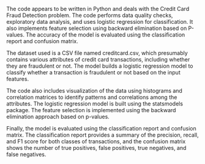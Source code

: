 The code appears to be written in Python and deals with the Credit Card Fraud Detection problem. The code performs data quality checks, exploratory data analysis, and uses logistic regression for classification. It also implements feature selection using backward elimination based on P-values. The accuracy of the model is evaluated using the classification report and confusion matrix.

The dataset used is a CSV file named creditcard.csv, which presumably contains various attributes of credit card transactions, including whether they are fraudulent or not. The model builds a logistic regression model to classify whether a transaction is fraudulent or not based on the input features.

The code also includes visualization of the data using histograms and correlation matrices to identify patterns and correlations among the attributes. The logistic regression model is built using the statsmodels package. The feature selection is implemented using the backward elimination approach based on p-values.

Finally, the model is evaluated using the classification report and confusion matrix. The classification report provides a summary of the precision, recall, and F1 score for both classes of transactions, and the confusion matrix shows the number of true positives, false positives, true negatives, and false negatives.
